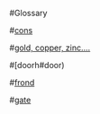#Glossary 


#[cons]()

#[gold, copper, zinc....]()

#[doorh#door)

#[frond](#frond)

#[gate](#gate)

